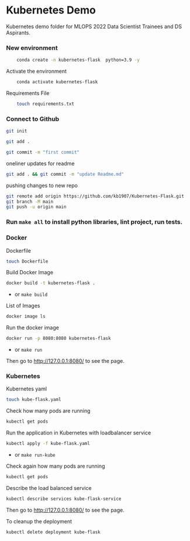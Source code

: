 # Kubernetes Demo

Kubernetes demo folder for MLOPS 2022 Data Scientist Trainees and DS Aspirants.

### New environment

```bash
    conda create -n kubernetes-flask  python=3.9 -y
```

Activate the environment

```bash
    conda activate kubernetes-flask
```

Requirements File

```bash
    touch requirements.txt
```

### Connect to Github

```bash
git init
```

```bash
git add .
```

```bash
git commit -m "first commit"
```

oneliner updates for readme

```bash
git add . && git commit -m "update Readme.md"
```

pushing changes to new repo

```bash
git remote add origin https://github.com/kb1907/Kubernetes-Flask.git
git branch -M main
git push -u origin main
```

### Run `make all` to install python libraries, lint project, run tests.

### Docker

Dockerfile

```bash
touch Dockerfile
```

Build Docker Image

```bash
docker build -t kubernetes-flask .
```

- or `make build`

List of Images

```bash
docker image ls
```

Run the docker image

```bash
docker run -p 8080:8080 kubernetes-flask
```

- or `make run`

Then go to http://127.0.0.1:8080/ to see the page.

### Kubernetes

Kubernetes yaml

```bash
touch kube-flask.yaml
```

Check how many pods are running

```bash
kubectl get pods
```

Run the application in Kubernetes with loadbalancer service

```bash
kubectl apply -f kube-flask.yaml
```

- or `make run-kube`

Check again how many pods are running

```bash
kubectl get pods
```

Describe the load balanced service

```bash
kubectl describe services kube-flask-service
```

Then go to http://127.0.0.1:8080/ to see the page.

To cleanup the deployment

```bash
kubectl delete deployment kube-flask
```
